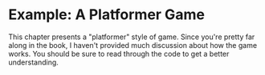 # Example: A Platformer Game

This chapter presents a "platformer" style of game.  Since you're pretty far
along in the book, I haven't provided much discussion about how the game works.
You should be sure to read through the code to get a better understanding.
